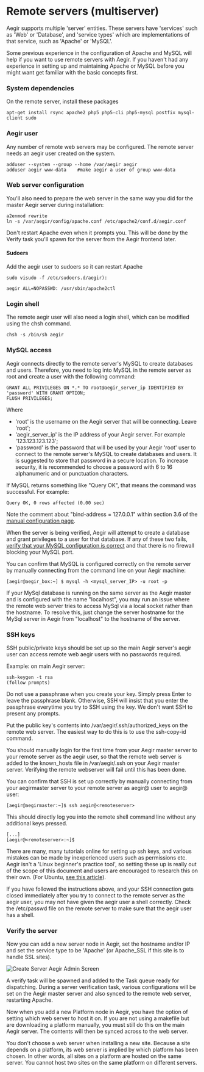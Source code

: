 Remote servers (multiserver)
============================

Aegir supports multiple 'server' entities. These servers have 'services' such as 'Web' or 'Database', and 'service types' which are implementations of that service, such as 'Apache' or 'MySQL'.

Some previous experience in the configuration of Apache and MySQL will help if you want to use remote servers with Aegir. If you haven't had any experience in setting up and maintaining Apache or MySQL before you might want get familiar with the basic concepts first.


### System dependencies

On the remote server, install these packages

    apt-get install rsync apache2 php5 php5-cli php5-mysql postfix mysql-client sudo

### Aegir user

Any number of remote web servers may be configured. The remote server needs an aegir user created on the system.

    adduser --system --group --home /var/aegir aegir
    adduser aegir www-data    #make aegir a user of group www-data

### Web server configuration

You'll also need to prepare the web server in the same way you did for the master Aegir server during installation:

    a2enmod rewrite
    ln -s /var/aegir/config/apache.conf /etc/apache2/conf.d/aegir.conf

Don't restart Apache even when it prompts you. This will be done by the Verify task you'll spawn for the server from the Aegir frontend later.

#### Sudoers

Add the aegir user to sudoers so it can restart Apache

    sudo visudo -f /etc/sudoers.d/aegir):

    aegir ALL=NOPASSWD: /usr/sbin/apache2ctl

### Login shell

The remote aegir user will also need a login shell, which can be modified using the chsh command.

    chsh -s /bin/sh aegir

### MySQL access

Aegir connects directly to the remote server's MySQL to create databases and users. Therefore, you need to log into MySQL in the remote server as root and create a user with the following command:

    GRANT ALL PRIVILEGES ON *.* TO root@aegir_server_ip IDENTIFIED BY 'password' WITH GRANT OPTION;
    FLUSH PRIVILEGES;

Where

* 'root' is the username on the Aegir server that will be connecting. Leave 'root';
* 'aegir_server_ip' is the IP address of your Aegir server. For example '123.123.123.123';
* 'password' is the password that will be used by your Aegir 'root' user to connect to the remote server's MySQL to create databases and users. It is suggested to store that password in a secure location. To increase security, it is recommended to choose a password with 6 to 16 alphanumeric and or punctuation characters. 

If MySQL returns something like "Query OK", that means the command was successful. For example:

    Query OK, 0 rows affected (0.00 sec) 

Note the comment about "bind-address = 127.0.0.1" within section 3.6 of the [manual configuration page](install/manual).

When the server is being verified, Aegir will attempt to create a database and grant privileges to a user for that database. If any of these two fails, [verify that your MySQL configuration is correct](http://www.ghacks.net/2009/12/27/allow-remote-connections-to-your-mysql-server/) and that there is no firewall blocking your MySQL port.

You can confirm that MySQL is configured correctly on the remote server by manually connecting from the command line on your Aegir machine:

    [aegir@aegir_box:~] $ mysql -h <mysql_server_IP> -u root -p

If your MySql database is running on the same server as the Aegir master and is configured with the name "localhost", you may run an issue where the remote web server tries to access MySql via a local socket rather than the hostname. To resolve this, just change the server hostname for the MySql server in Aegir from "localhost" to the hostname of the server.

### SSH keys

SSH public/private keys should be set up so the main Aegir server's aegir user can access remote web aegir users with no passwords required.

Example: on main Aegir server:

    ssh-keygen -t rsa
    (follow prompts)

Do not use a passphrase when you create your key. Simply press Enter to leave the passphrase blank. Otherwise, SSH will insist that you enter the passphrase everytime you try to SSH using the key. We don't want SSH to present any prompts.

Put the public key's contents into /var/aegir/.ssh/authorized_keys on the remote web server. The easiest way to do this is to use the ssh-copy-id command.

You should manually login for the first time from your Aegir master server to your remote server as the aegir user, so that the remote web server is added to the known_hosts file in /var/aegir/.ssh on your Aegir master server. Verifying the remote webserver will fail until this has been done.

You can confirm that SSH is set up correctly by manually connecting from your aegirmaster server to your remote server as aegir@ user to aegir@ user:
    
    [aegir@aegirmaster:~]$ ssh aegir@<remoteserver>

This should directly log you into the remote shell command line without any additional keys pressed.

    [...]
    [aegir@<remoteserver>:~]$

There are many, many tutorials online for setting up ssh keys, and various mistakes can be made by inexperienced users such as permissions etc. Aegir isn't a 'Linux beginner's practice tool', so setting these up is really out of the scope of this document and users are encouraged to research this on their own. (For Ubuntu, [see this article](https://help.ubuntu.com/community/SSH/OpenSSH/Keys)).

If you have followed the instructions above, and your SSH connection gets closed immediately after you try to connect to the remote server as the aegir user, you may not have given the aegir user a shell correctly. Check the /etc/passwd file on the remote server to make sure that the aegir user has a shell.

### Verify the server

Now you can add a new server node in Aegir, set the hostname and/or IP and set the service type to be 'Apache' (or Apache_SSL if this site is to handle SSL sites).

![Create Server Aegir Admin Screen](/img/create-remote-server.png)

A verify task will be spawned and added to the Task queue ready for dispatching. During a server verification task, various configurations will be set on the Aegir master server and also synced to the remote web server, restarting Apache.

Now when you add a new Platform node in Aegir, you have the option of setting which web server to host it on. If you are not using a makefile but are downloading a platform manually, you must still do this on the main Aegir server. The contents will then be synced across to the web server.

You don't choose a web server when installing a new site. Because a site depends on a platform, its web server is implied by which platform has been chosen. In other words, all sites on a platform are hosted on the same server. You cannot host two sites on the same platform on different servers.